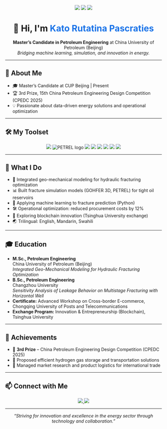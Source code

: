 <!-- Profile Header -->
<p align="center">
  <img src="https://img.shields.io/badge/Petroleum%20Engineering-MSc-blue?style=for-the-badge&logo=graduation-cap&logoColor=white"/>
  <img src="https://img.shields.io/badge/Machine%20Learning-Active%20Learner-success?style=for-the-badge&logo=python&logoColor=white"/>
  <img src="https://img.shields.io/badge/3rd%20Prize-CPEDC%202025-brightgreen?style=for-the-badge&logo=medal&logoColor=white"/>
</p>

<h1 align="center">👋 Hi, I'm <span style="color:#1a73e8;">Kato Rutatina Pascraties</span></h1>

<p align="center">
  <b>Master’s Candidate in Petroleum Engineering</b> at China University of Petroleum (Beijing)<br>
  <i>Bridging machine learning, simulation, and innovation in energy.</i>
</p>

---

## 🚀 About Me

- 🎓 Master’s Candidate at CUP Beijing | Present 
- 🏆 3rd Prize, 15th China Petroleum Engineering Design Competition (CPEDC 2025)
- 💡 Passionate about data-driven energy solutions and operational optimization

---

## 🛠️ My Toolset

<p align="center">
  <img src="https://img.shields.io/badge/Python-3776AB?style=flat-square&logo=python&logoColor=white"/>
  <img src="https://img.shields.io/badge/PETREL-0098DA?style=flat-square&logo=data:image/svg+xml;base64,PHN2ZyBmaWxsPSIjMDA5OERBIiB3aWR0aD0iMjAiIGhlaWdodD0iMjAiPjwvc3ZnPg==" alt="PETREL logo"/>
  <img src="https://img.shields.io/badge/GOHFER%203D-blueviolet?style=flat-square"/>
  <img src="https://img.shields.io/badge/Power%20BI-F2C811?style=flat-square&logo=powerbi&logoColor=black"/>
  <img src="https://img.shields.io/badge/Excel-217346?style=flat-square&logo=microsoft-excel&logoColor=white"/>
  <img src="https://img.shields.io/badge/VBA-008000?style=flat-square"/>
  <img src="https://img.shields.io/badge/Blockchain-3C3C3D?style=flat-square&logo=ethereum&logoColor=white"/>
  <img src="https://img.shields.io/badge/Machine%20Learning-edX-blue?style=flat-square"/>
</p>

---

## 🧩 What I Do

- 🔬 Integrated geo-mechanical modeling for hydraulic fracturing optimization
- 📊 Built fracture simulation models (GOHFER 3D, PETREL) for tight oil reservoirs
- 🤖 Applying machine learning to fracture prediction (Python)
- 🛠️ Operational optimization: reduced procurement costs by 12%
- 🌱 Exploring blockchain innovation (Tsinghua University exchange)
- 🌏 Trilingual: English, Mandarin, Swahili

---

## 🎓 Education

- **M.Sc., Petroleum Engineering**  
  China University of Petroleum (Beijing)  
  *Integrated Geo-Mechanical Modeling for Hydraulic Fracturing Optimization*
- **B.Sc., Petroleum Engineering**  
  Changzhou University  
  *Sensitivity Analysis of Leakage Behavior on Multistage Fracturing with Horizontal Well*
- **Certificate:** Advanced Workshop on Cross-border E-commerce, Chongqing University of Posts and Telecommunications  
- **Exchange Program:** Innovation & Entrepreneurship (Blockchain), Tsinghua University

---

## 🏅 Achievements

- 🥉 **3rd Prize** – China Petroleum Engineering Design Competition (CPEDC 2025)
- 🧪 Proposed efficient hydrogen gas storage and transportation solutions
- 🤝 Managed market research and product logistics for international trade

---

## 📫 Connect with Me

<p align="center">
  <a href="mailto:2024290049@student.cup.edu.cn">
    <img src="https://img.shields.io/badge/Email-D14836?style=for-the-badge&logo=gmail&logoColor=white"/>
  </a>
  <a href="https://www.linkedin.com/in/kato-rutatina-pascraties-609018331/">
    <img src="https://img.shields.io/badge/LinkedIn-0A66C2?style=for-the-badge&logo=linkedin&logoColor=white"/>
  </a>
</p>

---

<p align="center"><i>“Striving for innovation and excellence in the energy sector through technology and collaboration.”</i></p>
